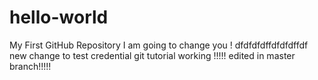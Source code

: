 # hello-world
My First GitHub Repository
I am going to change you !
dfdfdfdffdfdfdffdf
new change to test credential
git tutorial working !!!!!
edited in master branch!!!!!